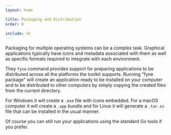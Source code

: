 ```yaml
---
layout: home

title: Packaging and Distribution
order: 6

include: sh
---
```


Packaging for multiple operating systems can be a complex task.
Graphical applications typically have icons and metadata associated
with them as well as specific formats required to integrate with each
environment.

They `fyne` command provides support for preparing applications to be
distributed across all the platforms the toolkit supports.
Running "fyne package" will create an application ready to be installed
on your computer and to be distributed to other computers by simply
copying the created files from the current directory.

For Windows it will create a `.exe` file with icons embedded. For a
macOS computer it will create a `.app` bundle and for Linux it will
generate a `.tar.xz` file that can be installed in the usual manner.

Of course you can still run your applications using the standard Go
tools if you prefer.